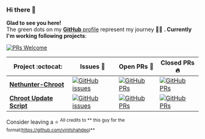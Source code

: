 ### Hi there 👋
**Glad to see you here!** <br> The green dots on my [**GitHub** profile](https://github.com/JakeFrostyYT=repositories) represent my journey :running_man: **. Currently I'm working following projects**:

[![PRs Welcome](https://img.shields.io/badge/PRs-welcome-brightgreen.svg?style=flat&logo=github)](https://github.com/JakeFrostyYT)

|      Project :octocat:   |     Issues :bug:   | Open PRs :bell:  | Closed PRs :fire:  |
|-------------|-------------------|---|---|
| [**Nethunter-Chroot**](https://github.com/JakeFrostyYT/Nethunter-Chroot) | [![GitHub issues](https://img.shields.io/github/issues/JakeFrostyYT/Nethunter-Chroot?color=green&logo=github&style=flat)](https://github.com/JakeFrostyYT/Nethunter-Chroot/issues) | [![GitHub PRs](https://img.shields.io/github/issues-pr/JakeFrostyYT/Nethunter-Chroot?style=flat&logo=github)](https://github.com/JakeFrostyYT/Nethunter-Chroot/pulls)  | [![GitHub PRs](https://img.shields.io/github/issues-pr-closed/JakeFrostyYT/Nethunter-Chroot?style=flat&color=critical&logo=github)](https://github.com/JakeFrostyYT/Nethunter-Chroot/pulls?q=is%3Apr+is%3Aclosed)  |
| [**Chroot Update Script**](https://github.com/JakeFrostyYT/ChrootUpdateScript) | [![GitHub issues](https://img.shields.io/github/issues/JakeFrostyYT/ChrootUpdateScript?color=green&logo=github&style=flat)](https://github.com/JakeFrostyYT/ChrootUpdateScript/issues) | [![GitHub PRs](https://img.shields.io/github/issues-pr/JakeFrostyYT/ChrootUpdateScript?style=flat&logo=github)](https://github.com/JakeFrostyYT/ChrootUpdateScript/pulls)  | [![GitHub PRs](https://img.shields.io/github/issues-pr-closed/JakeFrostyYT/ChrootUpdateScript?style=flat&color=critical&logo=github)](https://github.com/JakeFrostyYT/ChrootUpdateScript/pulls?q=is%3Apr+is%3Aclosed)  |

Consider leaving a :star:
<sup>All credits to ** this guy for the format(https://github.com/vinitshahdeo)**</sup>
<!--
